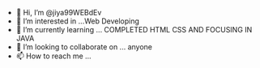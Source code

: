 - 👋 Hi, I’m @jiya99WEBdEv
- 👀 I’m interested in ...Web Developing
- 🌱 I’m currently learning ... COMPLETED HTML CSS AND FOCUSING IN JAVA 
- 💞️ I’m looking to collaborate on ... anyone
- 📫 How to reach me ...

<!---
jiya99WEBdEv/jiya99WEBdEv is a ✨ special ✨ repository because its `README.md` (this file) appears on your GitHub profile.
You can click the Preview link to take a look at your changes.
--->
